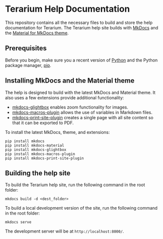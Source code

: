 # Terarium Help Documentation #

This repository contains all the necessary files to build and store the help documentation for Terarium. The Terarium help site builds with [MkDocs](https://www.mkdocs.org/) and the [Material for MkDocs theme](https://squidfunk.github.io/mkdocs-material/getting-started/). 

## Prerequisites ##

Before you begin, make sure you a recent version of [Python](https://www.python.org/) and the Python package manager, [pip](https://pip.readthedocs.io/en/stable/installing/).

## Installing MkDocs and the Material theme ##

The help is designed to build with the latest MkDocs and Material theme. It also uses a few extensions provide additional functionality:

- [mkdocs-glightbox](https://github.com/blueswen/mkdocs-glightbox) enables zoom functionality for images.
- [mkdocs-macros-plugin](https://github.com/fralau/mkdocs_macros_plugin) allows the use of variables in Markdown files.
- [mkdocs-print-site-plugin](https://github.com/timvink/mkdocs-print-site-plugin) creates a single page with all site content so that it can be exported to PDF.

To install the latest MkDocs, theme, and extensions: 

```
pip install mkdocs
pip install mkdocs-material
pip install mkdocs-glightbox
pip install mkdocs-macros-plugin
pip install mkdocs-print-site-plugin
``` 

## Building the help site ##

To build the Terarium help site, run the following command in the root folder:

```
mkdocs build -d <dest_folder>
```

To build a local development version of the site, run the following command in the root folder:

```
mkdocs serve
```

The development server will be at `http://localhost:8000/`.